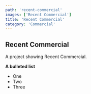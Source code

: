 ```yaml
---
path: 'recent-commercial'
images: ['Recent Commercial']
title: 'Recent Commercial'
category: 'Commercial'
---
```


## Recent Commercial

A project showing Recent Commercial.

**A bulleted list**

- One
- Two
- Three
